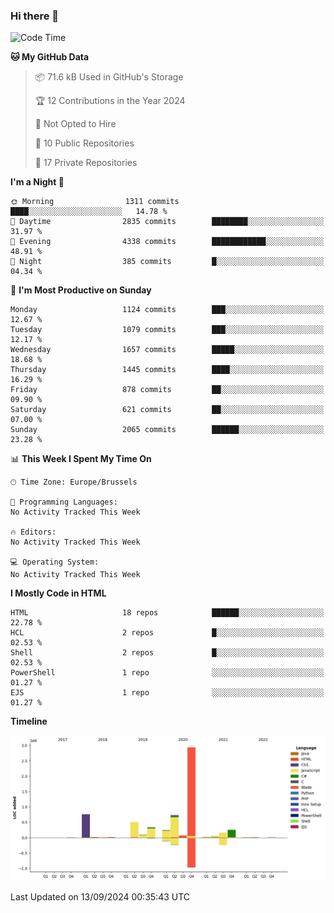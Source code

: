 ### Hi there 👋

<!--START_SECTION:waka-->
![Code Time](http://img.shields.io/badge/Code%20Time-1%2C222%20hrs%2056%20mins-blue)

**🐱 My GitHub Data** 

> 📦 71.6 kB Used in GitHub's Storage 
 > 
> 🏆 12 Contributions in the Year 2024
 > 
> 🚫 Not Opted to Hire
 > 
> 📜 10 Public Repositories 
 > 
> 🔑 17 Private Repositories 
 > 
**I'm a Night 🦉** 

```text
🌞 Morning                1311 commits        ████░░░░░░░░░░░░░░░░░░░░░   14.78 % 
🌆 Daytime                2835 commits        ████████░░░░░░░░░░░░░░░░░   31.97 % 
🌃 Evening                4338 commits        ████████████░░░░░░░░░░░░░   48.91 % 
🌙 Night                  385 commits         █░░░░░░░░░░░░░░░░░░░░░░░░   04.34 % 
```
📅 **I'm Most Productive on Sunday** 

```text
Monday                   1124 commits        ███░░░░░░░░░░░░░░░░░░░░░░   12.67 % 
Tuesday                  1079 commits        ███░░░░░░░░░░░░░░░░░░░░░░   12.17 % 
Wednesday                1657 commits        █████░░░░░░░░░░░░░░░░░░░░   18.68 % 
Thursday                 1445 commits        ████░░░░░░░░░░░░░░░░░░░░░   16.29 % 
Friday                   878 commits         ██░░░░░░░░░░░░░░░░░░░░░░░   09.90 % 
Saturday                 621 commits         ██░░░░░░░░░░░░░░░░░░░░░░░   07.00 % 
Sunday                   2065 commits        ██████░░░░░░░░░░░░░░░░░░░   23.28 % 
```


📊 **This Week I Spent My Time On** 

```text
🕑︎ Time Zone: Europe/Brussels

💬 Programming Languages: 
No Activity Tracked This Week

🔥 Editors: 
No Activity Tracked This Week

💻 Operating System: 
No Activity Tracked This Week
```

**I Mostly Code in HTML** 

```text
HTML                     18 repos            ██████░░░░░░░░░░░░░░░░░░░   22.78 % 
HCL                      2 repos             █░░░░░░░░░░░░░░░░░░░░░░░░   02.53 % 
Shell                    2 repos             █░░░░░░░░░░░░░░░░░░░░░░░░   02.53 % 
PowerShell               1 repo              ░░░░░░░░░░░░░░░░░░░░░░░░░   01.27 % 
EJS                      1 repo              ░░░░░░░░░░░░░░░░░░░░░░░░░   01.27 % 
```



**Timeline**

![Lines of Code chart](https://raw.githubusercontent.com/guillaumedeplancke/guillaumedeplancke/main/assets/bar_graph.png)


 Last Updated on 13/09/2024 00:35:43 UTC
<!--END_SECTION:waka-->
